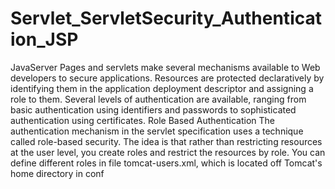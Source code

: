 # Servlet_ServletSecurity_Authentication_JSP
JavaServer Pages and servlets make several mechanisms available to Web developers to secure applications. Resources are protected declaratively by identifying them in the application deployment descriptor and assigning a role to them.  Several levels of authentication are available, ranging from basic authentication using identifiers and passwords to sophisticated authentication using certificates.  Role Based Authentication The authentication mechanism in the servlet specification uses a technique called role-based security. The idea is that rather than restricting resources at the user level, you create roles and restrict the resources by role.  You can define different roles in file tomcat-users.xml, which is located off Tomcat's home directory in conf
